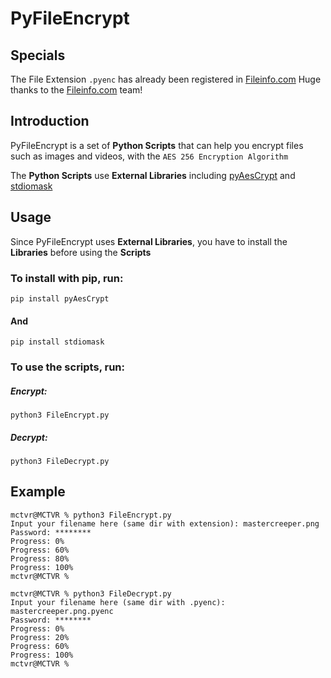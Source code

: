# PyFileEncrypt

## Specials
The File Extension `.pyenc` has already been registered in <a href="https://fileinfo.com/extension/pyenc">Fileinfo.com</a>
Huge thanks to the <a href="fileinfo.com">Fileinfo.com</a> team!

## Introduction

PyFileEncrypt is a set of **Python Scripts** that can help you encrypt files such as images and videos, with the `AES 256 Encryption Algorithm`

The **Python Scripts** use **External Libraries** including <a href="https://github.com/marcobellaccini/pyAesCrypt">pyAesCrypt</a> and <a href="https://github.com/asweigart/stdiomask">stdiomask</a>

## Usage

Since PyFileEncrypt uses **External Libraries**, you have to install the **Libraries** before using the **Scripts**

### To install with pip, run:

```shell
pip install pyAesCrypt
```

#### And

```shell
pip install stdiomask
```

### To use the scripts, run:

##### Encrypt:

```shell
python3 FileEncrypt.py
```

##### Decrypt:

```shell
python3 FileDecrypt.py
```



## Example

```shell
mctvr@MCTVR % python3 FileEncrypt.py
Input your filename here (same dir with extension): mastercreeper.png
Password: ********
Progress: 0%
Progress: 60%
Progress: 80%
Progress: 100%
mctvr@MCTVR % 
```

``` shell
mctvr@MCTVR % python3 FileDecrypt.py   
Input your filename here (same dir with .pyenc): mastercreeper.png.pyenc
Password: ********
Progress: 0%
Progress: 20%
Progress: 60%
Progress: 100%
mctvr@MCTVR % 
```
